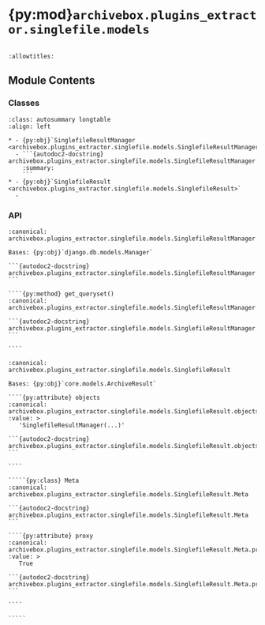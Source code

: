 # {py:mod}`archivebox.plugins_extractor.singlefile.models`

```{py:module} archivebox.plugins_extractor.singlefile.models
```

```{autodoc2-docstring} archivebox.plugins_extractor.singlefile.models
:allowtitles:
```

## Module Contents

### Classes

````{list-table}
:class: autosummary longtable
:align: left

* - {py:obj}`SinglefileResultManager <archivebox.plugins_extractor.singlefile.models.SinglefileResultManager>`
  - ```{autodoc2-docstring} archivebox.plugins_extractor.singlefile.models.SinglefileResultManager
    :summary:
    ```
* - {py:obj}`SinglefileResult <archivebox.plugins_extractor.singlefile.models.SinglefileResult>`
  -
````

### API

`````{py:class} SinglefileResultManager
:canonical: archivebox.plugins_extractor.singlefile.models.SinglefileResultManager

Bases: {py:obj}`django.db.models.Manager`

```{autodoc2-docstring} archivebox.plugins_extractor.singlefile.models.SinglefileResultManager
```

````{py:method} get_queryset()
:canonical: archivebox.plugins_extractor.singlefile.models.SinglefileResultManager.get_queryset

```{autodoc2-docstring} archivebox.plugins_extractor.singlefile.models.SinglefileResultManager.get_queryset
```

````

`````

``````{py:class} SinglefileResult(*args: typing.Any, **kwargs: typing.Any)
:canonical: archivebox.plugins_extractor.singlefile.models.SinglefileResult

Bases: {py:obj}`core.models.ArchiveResult`

````{py:attribute} objects
:canonical: archivebox.plugins_extractor.singlefile.models.SinglefileResult.objects
:value: >
   'SinglefileResultManager(...)'

```{autodoc2-docstring} archivebox.plugins_extractor.singlefile.models.SinglefileResult.objects
```

````

`````{py:class} Meta
:canonical: archivebox.plugins_extractor.singlefile.models.SinglefileResult.Meta

```{autodoc2-docstring} archivebox.plugins_extractor.singlefile.models.SinglefileResult.Meta
```

````{py:attribute} proxy
:canonical: archivebox.plugins_extractor.singlefile.models.SinglefileResult.Meta.proxy
:value: >
   True

```{autodoc2-docstring} archivebox.plugins_extractor.singlefile.models.SinglefileResult.Meta.proxy
```

````

`````

``````
